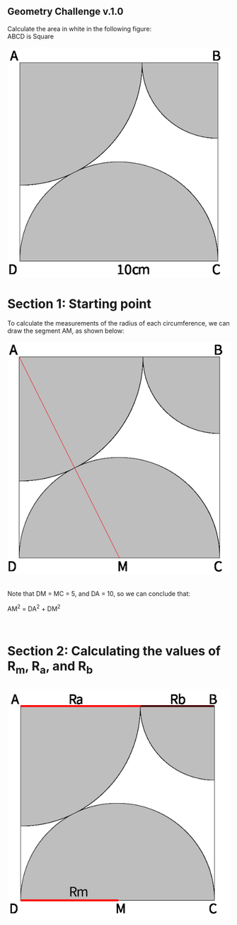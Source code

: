 ## Geometry Challenge v.1.0
<div title>
  Calculate the area in white in the following figure:
  <br>
  ABCD is Square
</div><br>
<img src="https://github.com/KauanIzidoro/Geometry_Challenge/blob/main/imgv1.png" alt="figure 1"></img>
<br>
<div section 1>
  <h1>
    Section 1: Starting point
  </h1>
    To calculate the measurements of the radius of each circumference, we can draw the segment AM, as shown below:
  <br>
  <br>
<img src="https://github.com/KauanIzidoro/Geometry_Challenge/blob/main/imgv2.png" alt="figure 2"></img>
<br>
  <br>
<p>Note that DM = MC = 5, and DA = 10, so we can conclude that:</p>
  <p>AM<sup>2</sup> = DA<sup>2</sup> + DM<sup>2</sup></p>
</div>
<br>
<div section 2>
<h1>
  Section 2: Calculating the values of R<sub>m</sub>, R<sub>a</sub>, and R<sub>b</sub></p>
</h1>
<img src="https://github.com/KauanIzidoro/Geometry_Challenge/blob/main/imgv3.png" alt="figure 3"></img>





